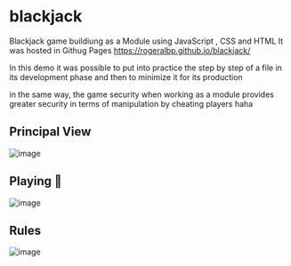 # blackjack

Blackjack game buildiung as a Module using JavaScript , CSS and HTML It was hosted in Githug Pages https://rogeralbp.github.io/blackjack/

In this demo it was possible to put into practice the step by step of a file in its development phase and then to minimize it for its production

in the same way, the game security when working as a module provides greater security in terms of manipulation by cheating players haha

## Principal View

![image](https://user-images.githubusercontent.com/31899798/135773096-e971227c-209b-48e8-8a34-d86a9872688f.png)

## Playing 🐼

![image](https://user-images.githubusercontent.com/31899798/135773114-65ef917b-fc30-454b-bf67-cf63dd5eebed.png)

## Rules

![image](https://user-images.githubusercontent.com/31899798/135773199-78f20663-667c-4bfe-aad0-846470999743.png)

